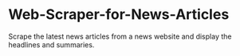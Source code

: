 # Web-Scraper-for-News-Articles
Scrape the latest news articles from a news website and display the headlines and summaries.
